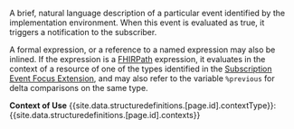 A brief, natural language description of a particular event identified by the implementation environment. When this event is evaluated as true, it triggers a notification to the subscriber.

A formal expression, or a reference to a named expression may also be inlined. If the expression is a [FHIRPath](http://hl7.org/fhirpath/) expression, it evaluates in the context of a resource of one of the types identified in the [Subscription Event Focus Extension](StructureDefinition-extension-event-focus.html), and may also refer to the variable `%previous` for delta comparisons on the same type.

**Context of Use** {{site.data.structuredefinitions.[page.id].contextType}}: {{site.data.structuredefinitions.[page.id].contexts}}
